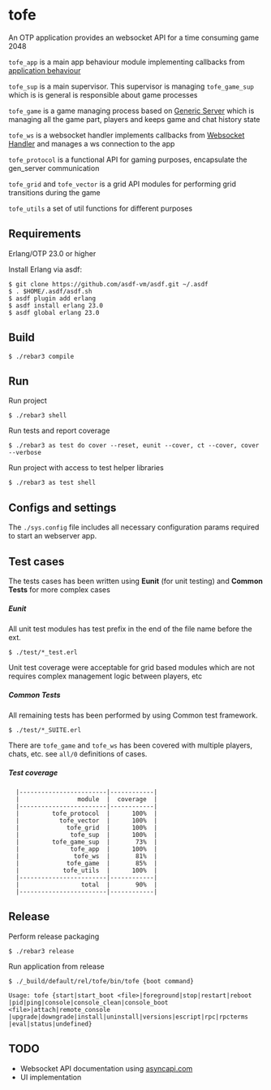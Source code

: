tofe
=====

An OTP application provides an websocket API for a time consuming game 2048


`tofe_app` is a main app behaviour module implementing callbacks from [application behaviour](https://erlang.org/doc/apps/kernel/application.html)

`tofe_sup` is a main supervisor. This supervisor is managing `tofe_game_sup` which is is general is responsible about game processes

`tofe_game` is a game managing process based on [Generic Server](https://erlang.org/doc/man/gen_server.html) which is managing all the game part, players and keeps game and chat history state

`tofe_ws` is a websocket handler implements callbacks from [Websocket Handler](https://ninenines.eu/docs/en/cowboy/2.4/guide/ws_handlers/) and manages a ws connection to the app

`tofe_protocol` is a functional API for gaming purposes, encapsulate the gen_server communication

`tofe_grid` and `tofe_vector` is a grid API modules for performing grid transitions during the game 

`tofe_utils` a set of util functions for different purposes



Requirements
-----

Erlang/OTP 23.0 or higher 

Install Erlang via asdf:

    $ git clone https://github.com/asdf-vm/asdf.git ~/.asdf 
    $ . $HOME/.asdf/asdf.sh
    $ asdf plugin add erlang
    $ asdf install erlang 23.0
    $ asdf global erlang 23.0
    
    
Build
-----

    $ ./rebar3 compile


Run
---

Run project

    $ ./rebar3 shell

Run tests and report coverage

    $ ./rebar3 as test do cover --reset, eunit --cover, ct --cover, cover --verbose

Run project with access to test helper libraries

    $ ./rebar3 as test shell

Configs and settings
-----
The `./sys.config` file includes all necessary configuration params required to start an webserver app.

Test cases
-----

The tests cases has been written using **Eunit** (for unit testing) and **Common Tests** for more complex cases

##### Eunit

All unit test modules has test prefix in the end of the file name before the ext. 

    $ ./test/*_test.erl
    
Unit test coverage were acceptable for grid based modules which are not requires complex management logic between players, etc

##### Common Tests

All remaining tests has been performed by using Common test framework. 

    $ ./test/*_SUITE.erl
        
There are `tofe_game` and `tofe_ws` has been covered with multiple players, chats, etc.
see `all/0` definitions of cases.


##### Test coverage

      |------------------------|------------|
      |                module  |  coverage  |
      |------------------------|------------|
      |         tofe_protocol  |      100%  |
      |           tofe_vector  |      100%  |
      |             tofe_grid  |      100%  |
      |              tofe_sup  |      100%  |
      |         tofe_game_sup  |       73%  |
      |              tofe_app  |      100%  |
      |               tofe_ws  |       81%  |
      |             tofe_game  |       85%  |
      |            tofe_utils  |      100%  |
      |------------------------|------------|
      |                 total  |       90%  |
      |------------------------|------------|
      
      
Release
---

Perform release packaging

    $ ./rebar3 release

Run application from release

    $ ./_build/default/rel/tofe/bin/tofe {boot command}
    
    Usage: tofe {start|start_boot <file>|foreground|stop|restart|reboot
    |pid|ping|console|console_clean|console_boot <file>|attach|remote_console
    |upgrade|downgrade|install|uninstall|versions|escript|rpc|rpcterms
    |eval|status|undefined}
    
    
TODO
---

- Websocket API documentation using [asyncapi.com](AsyncAPI)
- UI implementation

[asd]: https://erlang.org/doc/apps/kernel/application.html
